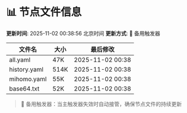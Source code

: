 # 📊 节点文件信息

**更新时间**: 2025-11-02 00:38:56 北京时间
**更新方式**: 🔄 备用触发器

| 文件名 | 大小 | 最后修改 |
|--------|------|----------|
| all.yaml | 47K | 2025-11-02 00:38 |
| history.yaml | 514K | 2025-11-02 00:38 |
| mihomo.yaml | 55K | 2025-11-02 00:38 |
| base64.txt | 52K | 2025-11-02 00:38 |

> 🔄 备用触发器：当主触发器失效时自动接管，确保节点文件的持续更新
